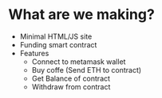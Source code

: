 # What are we making?

- Minimal HTML/JS site
- Funding smart contract
- Features
  - Connect to metamask wallet
  - Buy coffe (Send ETH to contract)
  - Get Balance of contract
  - Withdraw from contract